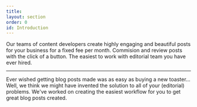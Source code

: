 ```yaml
---
title: 
layout: section
order: 0
id: Introduction
---
```


Our teams of content developers create highly engaging and beautiful posts for your business for a fixed fee per month. Commision and review posts with the click of a button. The easiest to work with editorial team you have ever hired.

---

Ever wished getting blog posts made was as easy as buying a new toaster... Well, we think we might have invented the solution to all of your (editorial) problems. We've worked on creating the easiest workflow for you to get great blog posts created.

